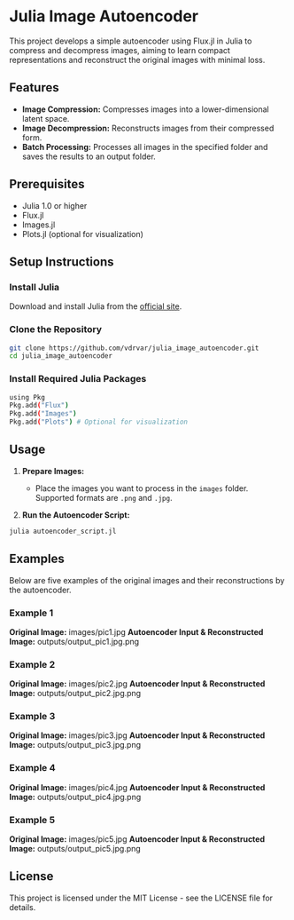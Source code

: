 # Julia Image Autoencoder

This project develops a simple autoencoder using Flux.jl in Julia to compress and decompress images, aiming to learn compact representations and reconstruct the original images with minimal loss.

## Features
- **Image Compression:** Compresses images into a lower-dimensional latent space.
- **Image Decompression:** Reconstructs images from their compressed form.
- **Batch Processing:** Processes all images in the specified folder and saves the results to an output folder.

## Prerequisites
- Julia 1.0 or higher
- Flux.jl
- Images.jl
- Plots.jl (optional for visualization)

## Setup Instructions

### Install Julia
Download and install Julia from the [official site](https://julialang.org/downloads/).

### Clone the Repository
```bash
git clone https://github.com/vdrvar/julia_image_autoencoder.git
cd julia_image_autoencoder
```

### Install Required Julia Packages
```bash
using Pkg
Pkg.add("Flux")
Pkg.add("Images")
Pkg.add("Plots") # Optional for visualization
```

## Usage

1. **Prepare Images:**
   - Place the images you want to process in the `images` folder. Supported formats are `.png` and `.jpg`.

2. **Run the Autoencoder Script:**
```bash
julia autoencoder_script.jl
```

  


## Examples

Below are five examples of the original images and their reconstructions by the autoencoder.

### Example 1
**Original Image:**
images/pic1.jpg
**Autoencoder Input & Reconstructed Image:**
outputs/output_pic1.jpg.png

### Example 2
**Original Image:**
images/pic2.jpg
**Autoencoder Input & Reconstructed Image:**
outputs/output_pic2.jpg.png

### Example 3
**Original Image:**
images/pic3.jpg
**Autoencoder Input & Reconstructed Image:**
outputs/output_pic3.jpg.png

### Example 4
**Original Image:**
images/pic4.jpg
**Autoencoder Input & Reconstructed Image:**
outputs/output_pic4.jpg.png

### Example 5
**Original Image:**
images/pic5.jpg
**Autoencoder Input & Reconstructed Image:**
outputs/output_pic5.jpg.png

## License
This project is licensed under the MIT License - see the LICENSE file for details.
